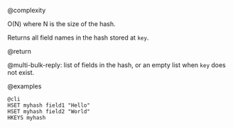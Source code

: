 @complexity

O(N) where N is the size of the hash.

Returns all field names in the hash stored at `key`.

@return

@multi-bulk-reply: list of fields in the hash, or an empty list when `key` does
not exist.

@examples

    @cli
    HSET myhash field1 "Hello"
    HSET myhash field2 "World"
    HKEYS myhash

